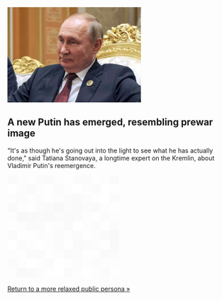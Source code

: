 
![A new Putin has emerged, resembling prewar image](./20220630180006.png)
## A new Putin has emerged, resembling prewar image

"It's as though he's going out into the light to see what he has actually done," said Tatiana Stanovaya, a longtime expert on the Kremlin, about Vladimir Putin's reemergence.

![pic](../square_bg.png)

[Return to a more relaxed public persona »](https://www.yahoo.com/news/patient-confident-putin-shifts-wartime-115836848.html)
